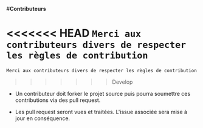 #**Contributeurs**

<<<<<<< HEAD
``` Merci aux contributeurs divers de respecter les règles de contribution ```
=======

```Merci aux contributeurs divers de respecter les règles de contribution```
>>>>>>> Develop

* Un contributeur doit forker le projet source puis pourra soumettre ces contributions via des pull request.

* Les pull request seront vues et traitées. L'issue associée sera mise à jour en conséquence.